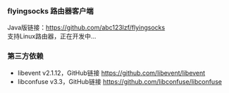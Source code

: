 
### flyingsocks 路由器客户端
Java版链接：https://github.com/abc123lzf/flyingsocks <br>
支持Linux路由器，正在开发中... <br>

### 第三方依赖
- libevent v2.1.12，GitHub链接 https://github.com/libevent/libevent
- libconfuse v3.3，GitHub链接 https://github.com/libconfuse/libconfuse
